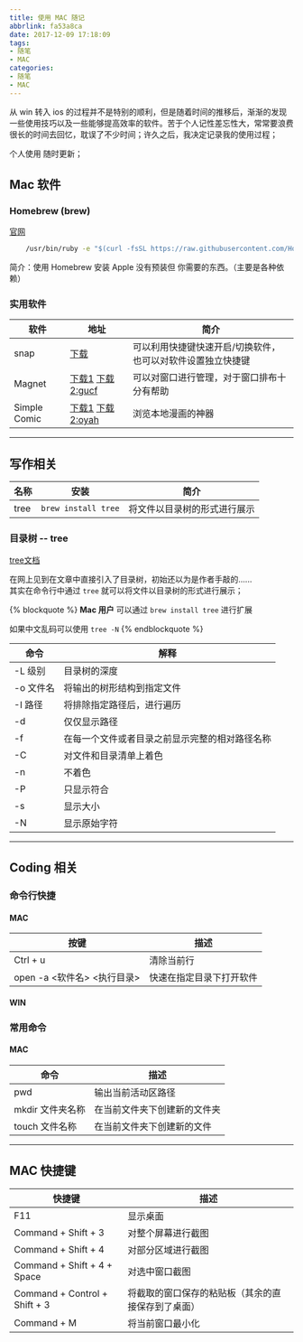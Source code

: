```yaml
---
title: 使用 MAC 随记
abbrlink: fa53a8ca
date: 2017-12-09 17:18:09
tags: 
- 随笔
- MAC
categories:
- 随笔
- MAC
---
```


从 win 转入 ios 的过程并不是特别的顺利，但是随着时间的推移后，渐渐的发现一些使用技巧以及一些能够提高效率的软件。苦于个人记性差忘性大，常常要浪费很长的时间去回忆，耽误了不少时间；许久之后，我决定记录我的使用过程；

个人使用 随时更新；

<!-- more -->

## Mac 软件

### Homebrew (brew)

[官网](https://brew.sh/index_zh-cn.html)

```cmd bash 安装 brew 命令
    /usr/bin/ruby -e "$(curl -fsSL https://raw.githubusercontent.com/Homebrew/install/master/install)"
```

简介：使用 Homebrew 安装 Apple 没有预装但 你需要的东西。（主要是各种依赖）

### 实用软件

软件 | 地址 | 简介
---|----|---
snap | [下载](https://itunes.apple.com/cn/app/snap/id418073146?mt=12) | 可以利用快捷键快速开启/切换软件，也可以对软件设置独立快捷键
Magnet | [下载1](https://itunes.apple.com/cn/app/magnet/id441258766?mt=12) [下载2:gucf](链接:https://pan.baidu.com/s/1i4WMHfv) | 可以对窗口进行管理，对于窗口排布十分有帮助
Simple Comic | [下载1](http://dancingtortoise.com/simplecomic/) [下载2:oyah](https://pan.baidu.com/s/1boUXm0Z) | 浏览本地漫画的神器

******

## 写作相关

名称 | 安装 | 简介
---|----|---
tree | `brew install tree` | 将文件以目录树的形式进行展示

### 目录树  -- tree

[tree文档](http://mama.indstate.edu/users/ice/tree/tree.1.html)

在网上见到在文章中直接引入了目录树，初始还以为是作者手敲的......  
其实在命令行中通过 `tree` 就可以将文件以目录树的形式进行展示；  

{% blockquote %}
**Mac 用户** 可以通过 `brew install tree` 进行扩展

如果中文乱码可以使用 `tree -N`
{% endblockquote %}

命令 | 解释
---|---
-L 级别 | 目录树的深度
-o 文件名 | 将输出的树形结构到指定文件
-I 路径 | 将排除指定路径后，进行遍历
-d | 仅仅显示路径
-f | 在每一个文件或者目录之前显示完整的相对路径名称
-C | 对文件和目录清单上着色
-n | 不着色
-P | 只显示符合
-s | 显示大小
-N | 显示原始字符

******

## Coding 相关

### 命令行快捷

#### MAC

按键 | 描述
---|---
Ctrl + u | 清除当前行
open -a <软件名> <执行目录> | 快速在指定目录下打开软件

#### WIN

### 常用命令

#### MAC

命令 | 描述
---|---
pwd | 输出当前活动区路径
mkdir 文件夹名称 | 在当前文件夹下创建新的文件夹
touch 文件名称 | 在当前文件夹下创建新的文件 

******

## MAC 快捷键

快捷键 | 描述
----|---
F11 | 显示桌面
Command + Shift + 3 | 对整个屏幕进行截图
Command + Shift + 4 | 对部分区域进行截图
Command + Shift + 4 + Space | 对选中窗口截图
Command + Control + Shift + 3 | 将截取的窗口保存的粘贴板（其余的直接保存到了桌面）
Command + M | 将当前窗口最小化
